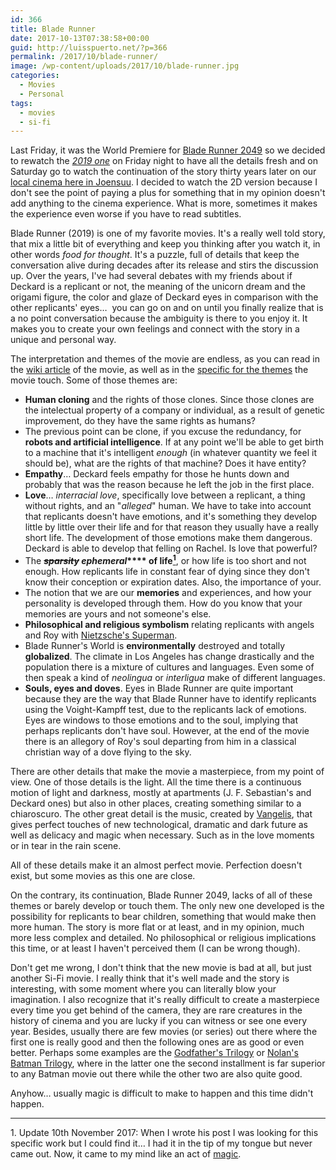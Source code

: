 ```yaml
---
id: 366
title: Blade Runner
date: 2017-10-13T07:38:58+00:00
guid: http://luisspuerto.net/?p=366
permalink: /2017/10/blade-runner/
image: /wp-content/uploads/2017/10/blade-runner.jpg
categories:
  - Movies
  - Personal
tags:
  - movies
  - si-fi
---
```

Last Friday, it was the World Premiere for [Blade Runner 2049](http://www.imdb.com/title/tt1856101/) so we decided to rewatch the [_2019 one_](http://www.imdb.com/title/tt0083658/) on Friday night to have all the details fresh and on Saturday go to watch the continuation of the story thirty years later on our [local cinema here in Joensuu](https://www.savonkinot.fi/eng/). I decided to watch the 2D version because I don't see the point of paying a plus for something that in my opinion doesn't add anything to the cinema experience. What is more, sometimes it makes the experience even worse if you have to read subtitles.

Blade Runner (2019) is one of my favorite movies. It's a really well told story, that mix a little bit of everything and keep you thinking after you watch it, in other words _food for thought_.&nbsp;It's a puzzle, full of details that keep the conversation alive during decades after its release and stirs the discussion up. Over the years, I've had several debates with my friends about if Deckard is a replicant or not, the meaning of the unicorn dream and the origami figure, the color and glaze of Deckard eyes in comparison with the other replicants' eyes… &nbsp;you can go on and on until you finally realize that is a no point conversation because the ambiguity is there to you enjoy it. It makes you to create your own feelings and connect with the story in a unique and personal way.

The interpretation and themes of the movie are endless, as you can read in the [wiki article](https://en.wikipedia.org/wiki/Blade_Runner) of the movie, as well as in the [specific for the themes](https://en.wikipedia.org/wiki/Themes_in_Blade_Runner) the movie touch. Some of those themes are:

  * **Human cloning** and the rights of those clones. Since those clones are the intelectual property of a company or individual, as a result of genetic improvement, do they have the same rights as humans?
  * The previous point can be clone, if you excuse the redundancy, for **robots and artificial intelligence**. If at any point we'll be able to get birth to a machine that it's intelligent _enough_&nbsp;(in whatever quantity we feel it should be), what are the rights of that machine? Does it have entity?
  * **Empathy**… Deckard feels empathy for those he hunts down and probably that was the reason because he left the job in the first place.
  * **Love**… _interracial love_, specifically love between a replicant, a thing without rights, and an "_alleged_" human. We have to take into account that replicants doesn't have emotions, and it's something they develop little by little over their life and for that reason they usually have a really short life. The development of those emotions make them dangerous. Deckard is able to develop that felling on Rachel. Is love that powerful?
  * The **<del><em>sparsity</em></del>&nbsp;_ephemeral_****&nbsp;of life[<sup>1</sup>](#fn1)**, or how life is too short and not enough. How replicants life in constant fear of dying since they don't know their conception or expiration dates. Also, the importance of your.
  * The notion that we are our **memories** and experiences, and how your personality is developed through them. How do you know that your memories are yours and not someone's else.
  * **Philosophical and religious symbolism** relating replicants with angels and Roy with&nbsp;[Nietzsche's Superman](https://en.wikipedia.org/wiki/Übermensch).
  * Blade Runner's World is **environmentally** destroyed and totally **globalized**. The climate in Los Angeles has change drastically and the population there is a mixture of cultures and languages. Even some of then speak a kind of _neolingua_ or _interligua_ make of different languages.
  * **Souls, eyes and doves**. Eyes in Blade Runner are quite important because they are the way that Blade Runner have to identify replicants using the Voight-Kampff test, due to the replicants lack of emotions. Eyes are windows to those emotions and to the soul, implying that perhaps replicants don't have soul. However, at the end of the movie there is an allegory of Roy's soul departing from him in a classical christian way of a dove flying to the sky.

There are other details that make the movie a masterpiece, from my point of view. One of those details is the light. All the time there is a continuous motion of light and darkness, mostly at apartments (J. F.&nbsp;Sebastian's and Deckard ones) but also in other places, creating something similar to a chiaroscuro. The other great detail is the music, created by [Vangelis](https://en.wikipedia.org/wiki/Vangelis), that gives perfect touches&nbsp;of new technological, dramatic and dark future as well as delicacy and magic when necessary. Such as in the love moments or in tear in the rain scene.

All of these details make it an almost perfect movie. Perfection doesn't exist, but some movies as this one are close.

<div class="jetpack-video-wrapper">
  <span class="embed-youtube" style="text-align:center; display: block;"></span>
</div>

On the contrary, its continuation, Blade Runner 2049, lacks of all of these themes or barely develop or touch them. The only new one developed is the possibility for replicants to bear children, something that would make then more human. The story is more flat or at least, and in my opinion, much more less complex and detailed. No philosophical or religious implications this time, or at least I haven't perceived them (I can be wrong though).

Don't get me wrong, I don't think that the new movie is bad at all, but just another Si-Fi movie. I really think that it's well made and the story is interesting, with some moment where you can literally blow your imagination. I also recognize that it's really difficult to create a masterpiece every time you get behind of the camera, they are rare creatures in the history of cinema and you are lucky if you can witness or see one every year. Besides, usually there are few movies (or series) out there where the first one is really good and then the following ones are as good or even better. Perhaps some examples are the [Godfather's Trilogy](https://en.wikipedia.org/wiki/The_Godfather_(film_series)) or [Nolan's Batman Trilogy](https://en.wikipedia.org/wiki/Batman_in_film#Christopher_Nolan_.E2.80.93_The_Dark_Knight_Trilogy), where in the latter one the second installment is far superior to any Batman movie out there while the other two are also quite good.

Anyhow… usually magic is difficult to make to happen and this time didn't happen.

* * *

<a id=fn1>1.</a> Update 10th November 2017: When I wrote his post I was looking for this specific work but I could find it… I had it in the tip of my tongue but never came out. Now, it came to my mind like an act of [magic](https://imgur.com/gallery/YsbKHg1).
